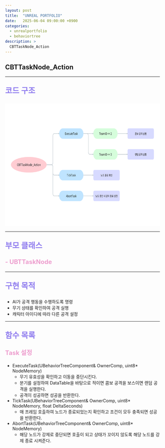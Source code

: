 ```yaml
---
layout: post
title:  "UNREAL PORTFOLIO"
date:   2025-06-04 09:00:00 +0900
categories:
  - unrealportfolio
  - behaviortree
description: >
  CBTTaskNode_Action
---
```

## CBTTaskNode_Action

---

<p style = "color:#8f7cee; font-size:25px; font-weight:bold">
코드 구조
</p>

<img src = "/assets/img/unrealportfolio/CBTTaskNode_Action.png" width = "1000" height = "400">

---

<p style = "color:#8f7cee; font-size:25px; font-weight:bold">
부모 클래스
</p>

<p style = "color:#ed9ece; font-size:20px; font-weight:bold">
- UBTTaskNode
</p>

---

<p style = "color:#8f7cee; font-size:25px; font-weight:bold">
구현 목적
</p>

- AI가 공격 행동을 수행하도록 명령
- 무기 상태를 확인하여 공격 실행
- 캐릭터 아이디에 따라 다른 공격 설정

---

<p style = "color:#8f7cee; font-size:25px; font-weight:bold">
함수 목록
</p>

<p style = "color:#ed9ece; font-size:20px; font-weight:bold">
Task 설정
</p>

- ExecuteTask(UBehaviorTreeComponent& OwnerComp, uint8* NodeMemory)
  - 무기 유효성을 확인하고 이동을 중단시킨다.
  - 분기를 설정하여 DataTable을 바탕으로 적이면 콤보 공격을 보스이면 랜덤 공격을 실행한다.
  - 공격이 성공하면 성공을 반환한다.
- TickTask(UBehaviorTreeComponent& OwnerComp, uint8* NodeMemory, float DeltaSeconds)
  - 매 프레임 호출하여 노드가 종료되었는지 확인하고 조건이 모두 충족되면 성공을 반환한다.
- AbortTask(UBehaviorTreeComponent& OwnerComp, uint8* NodeMemory)
  - 해당 노드가 강제로 중단되면 호출이 되고 상태가 꼬이지 않도록 해당 노드를 강제 종료 시켜준다.